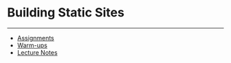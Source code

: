 # Building Static Sites

---

- [Assignments](/handbook/curriculum/fundamentals/static-sites/assignments)
- [Warm-ups](/handbook/curriculum/fundamentals/static-sites/warm-ups)
- [Lecture Notes](/handbook/curriculum/fundamentals/static-sites/lecture-notes)

